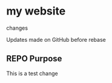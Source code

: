 # my website


changes 

Updates made on GitHub before rebase

 

## REPO Purpose

This is a test change

